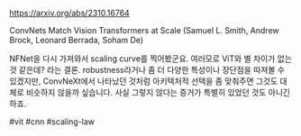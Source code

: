 https://arxiv.org/abs/2310.16764

ConvNets Match Vision Transformers at Scale (Samuel L. Smith, Andrew Brock, Leonard Berrada, Soham De)

NFNet을 다시 가져와서 scaling curve를 찍어봤군요. 여러모로 ViT와 별 차이가 없는 것 같은데? 라는 결론. robustness라거나 좀 더 다양한 특성이나 장단점을 따져볼 수 있겠지만, ConvNeXt에서 나타났던 것처럼 아키텍처적 선택을 좀 맞춰주면 그것도 대체로 비슷하지 않을까 싶습니다. 사실 그렇지 않다는 증거가 특별히 있었던 것도 아니긴 하죠.

#vit #cnn #scaling-law 